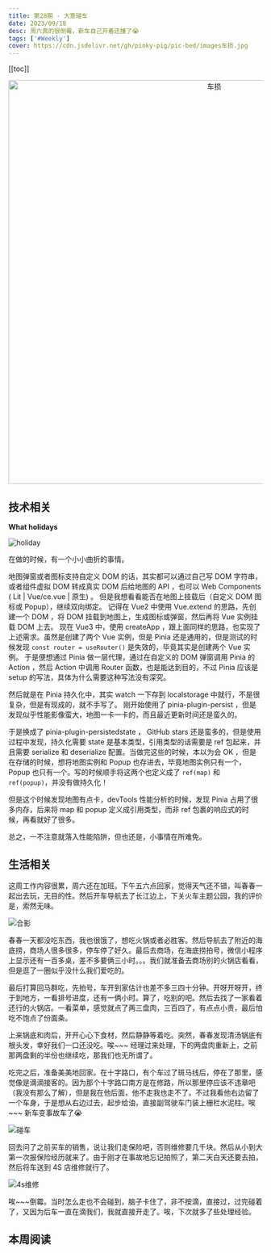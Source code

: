 ```yaml
---
title: 第28期 - 大意碰车
date: 2023/09/18
desc: 周六真的很倒霉，新车自己开着还撞了😭
tags: ['#Weekly']
cover: https://cdn.jsdelivr.net/gh/pinky-pig/pic-bed/images车损.jpg
---
```


[[toc]]

<p align="center">
  <img alt="车损" src="https://cdn.jsdelivr.net/gh/pinky-pig/pic-bed/images车损.jpg" width=800 />
</p>

## 技术相关

**What holidays**

![holiday](https://cdn.jsdelivr.net/gh/pinky-pig/pic-bed/imagesholiday.gif)

在做的时候，有一个小小曲折的事情。

地图弹窗或者图标支持自定义 DOM 的话，其实都可以通过自己写 DOM 字符串，或者组件虚拟 DOM 转成真实 DOM 后给地图的 API ，也可以 Web Components ( Lit | Vue/ce.vue | 原生) 。
但是我想看看能否在地图上挂载后（自定义 DOM 图标或 Popup），继续双向绑定。
记得在 Vue2 中使用 Vue.extend 的思路，先创建一个 DOM ，将 DOM 挂载到地图上，生成图标或弹窗，然后再将 Vue 实例挂载 DOM 上去。
现在 Vue3 中，使用 createApp ，跟上面同样的思路，也实现了上述需求。虽然是创建了两个 Vue 实例，但是 Pinia 还是通用的，但是测试的时候发现 `const router = useRouter()` 是失效的，毕竟其实是创建两个 Vue 实例。
于是便想通过 Pinia 做一层代理，通过在自定义的 DOM 弹窗调用 Pinia 的 Action ，然后 Action 中调用 Router 函数，也是能达到目的，不过 Pinia 应该是 setup 的写法，具体为什么需要这种写法没有深究。

然后就是在 Pinia 持久化中，其实 watch 一下存到 localstorage 中就行，不是很复杂，但是有现成的，就不手写了。
刚开始使用了 pinia-plugin-persist ，但是发现似乎性能影像蛮大，地图一卡一卡的，而且最近更新时间还是蛮久的。

于是换成了 pinia-plugin-persistedstate ， GitHub stars 还是蛮多的，但是使用过程中发现，持久化需要 state 是基本类型，引用类型的话需要是 ref 包起来，并且需要 serialize 和 deserialize 配置。当做完这些的时候，本以为会 OK ，但是在存储的时候，想将地图实例和 Popup 也存进去，毕竟地图实例只有一个，Popup 也只有一个。写的时候顺手将这两个也定义成了 `ref(map)` 和 `ref(popup)`，并没有做持久化！

但是这个时候发现地图有点卡，devTools 性能分析的时候，发现 Pinia 占用了很多内存，后来将 map 和 popup 定义成引用类型，而非 ref 包裹的响应式的时候，再看就好了很多。

总之，一不注意就落入性能陷阱，但也还是，小事情在所难免。

## 生活相关

这周工作内容很累，周六还在加班。下午五六点回家，觉得天气还不错，叫春春一起出去玩，无目的性。然后开车导航去了长江边上，下关火车主题公园，我的评价是，索然无味。

![合影](https://cdn.jsdelivr.net/gh/pinky-pig/pic-bed/images合影.jpg)

春春一天都没吃东西，我也很饿了，想吃火锅或者必胜客。然后导航去了附近的海底捞，商场人很多很多，停车停了好久。最后去商场，在海底捞拍号，微信小程序上显示还有一百多桌，差不多要俩三小时。。。我们就准备去商场别的火锅店看看，但是逛了一圈似乎没什么我们爱吃的。

最后打算回马群吃，先拍号，车开到家估计也差不多三四十分钟。开呀开呀开，终于到地方，一看排号进度，还有一俩小时。算了，吃别的吧。然后去找了一家看着还行的火锅店。一看菜单，感觉就点了两三盘肉，三百四了，有点点小贵，最后怕吃不饱点了份面条。

上来锅底和肉后，开开心心下食材，然后静静等着吃。突然，春春发现清汤锅底有根头发，幸好我们一口还没吃。唉~~~
经理过来处理，下的两盘肉重新上，之前那两盘剩的半份也继续吃，那我们也无所谓了。

吃完之后，准备美美地回家。在十字路口，有个车过了斑马线后，停在了那里，感觉像是滴滴接客的。因为那个十字路口南方是在修路，所以那里停应该不违章吧（我没有那么了解），但是我在他后面，他不走我也走不了。不过我看他右边留了一个车身，于是想从右边过去，起步给油，直接副驾驶车门装上栅栏水泥柱。唉~~~ 新车变事故车了😭

![碰车](https://cdn.jsdelivr.net/gh/pinky-pig/pic-bed/images碰车.jpg)

回去问了之前买车的销售，说让我们走保险吧，否则维修要几千块。然后从小到大第一次报保险经历就来了。由于刚才在事故地忘记拍照了，第二天白天还要去拍，然后将车送到 4S 店维修就行了。

![4s维修](https://cdn.jsdelivr.net/gh/pinky-pig/pic-bed/images4s维修.jpg)

唉~~~倒霉。当时怎么走也不会碰到，脑子卡住了，非不按滴，直接过，过完碰着了，又因为后车一直在滴我们，我就直接开走了。唉，下次就多了些处理经验。

## 本周阅读
